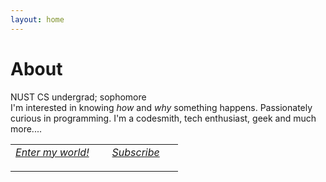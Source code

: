 ```yaml
---
layout: home
---
```

# About
<style>
table {
	border: none;
	width: 90%;
}
td {
	text-align: center !important;
    padding-bottom: 20px;
    width: 50%
}
</style>
NUST CS undergrad; sophomore<br>
I'm interested in knowing <i>how</i> and <i>why</i> something happens. Passionately curious in programming. I'm a codesmith, tech enthusiast, geek and much more....<br>
<table>
	<tr>
	<td>
	<a class="social-btn" href="http://quora.com/profile/Raja-Hasnain-Anwar" target="_blank">
	<i class="fa fa-quora"> Enter my world!</i>
	</a>
	</td>
	<td>
	<a class="social-btn" href="/subscribe.html">
	<i class="fa fa-telegram"> Subscribe</i>
	</a>
	</td>
	</tr>
</table>

